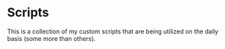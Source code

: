 # Scripts

This is a collection of my custom scripts that are being utilized on the daily basis (some more than others).
